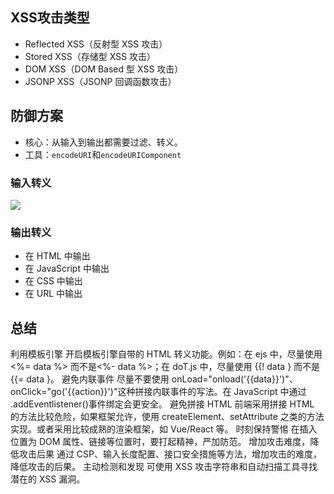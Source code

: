 ## XSS攻击类型
- Reflected XSS（反射型 XSS 攻击）
- Stored XSS（存储型 XSS 攻击）
- DOM XSS（DOM Based 型 XSS 攻击）
- JSONP XSS（JSONP 回调函数攻击）


## 防御方案
- 核心：从输入到输出都需要过滤、转义。
- 工具：`encodeURI`和`encodeURIComponent`
  
### 输入转义
![](https://pic4.zhimg.com/80/v2-d5518e8c860a2db978b6df79e3bc87bb_720w.jpg)

### 输出转义
- 在 HTML 中输出
- 在 JavaScript 中输出
- 在 CSS 中输出
- 在 URL 中输出

## 总结
利用模板引擎
开启模板引擎自带的 HTML 转义功能。例如：在 ejs 中，尽量使用 <%= data %> 而不是<%- data %>；在 doT.js 中，尽量使用 {{! data } 而不是 {{= data }。
避免内联事件
尽量不要使用 onLoad="onload('{{data}}')"、onClick="go('{{action}}')"这种拼接内联事件的写法。在 JavaScript 中通过 .addEventlistener()事件绑定会更安全。
避免拼接 HTML
前端采用拼接 HTML 的方法比较危险，如果框架允许，使用 createElement、setAttribute 之类的方法实现。或者采用比较成熟的渲染框架，如 Vue/React 等。
时刻保持警惕
在插入位置为 DOM 属性、链接等位置时，要打起精神，严加防范。
增加攻击难度，降低攻击后果
通过 CSP、输入长度配置、接口安全措施等方法，增加攻击的难度，降低攻击的后果。
主动检测和发现
可使用 XSS 攻击字符串和自动扫描工具寻找潜在的 XSS 漏洞。
